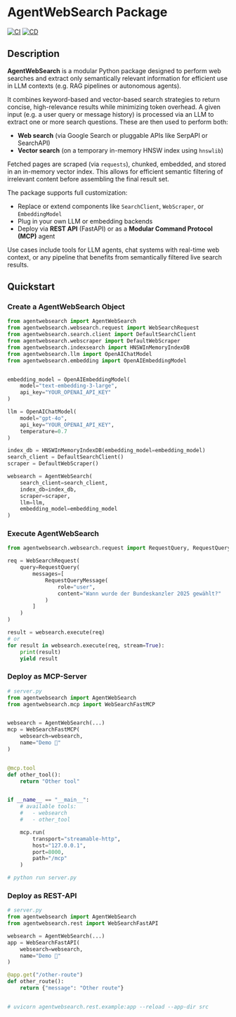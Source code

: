 # AgentWebSearch Package
[![CI](https://github.com/enricogoerlitz/agentwebsearch-py/actions/workflows/ci.yml/badge.svg)](https://github.com/enricogoerlitz/agentwebsearch-py/actions/workflows/ci.yml)
[![CD](https://github.com/enricogoerlitz/agentwebsearch-py/actions/workflows/release.yml/badge.svg)](https://github.com/enricogoerlitz/agentwebsearch-py/actions/workflows/release.yml)

## Description

**AgentWebSearch** is a modular Python package designed to perform web searches and extract only semantically relevant information for efficient use in LLM contexts (e.g. RAG pipelines or autonomous agents).

It combines keyword-based and vector-based search strategies to return concise, high-relevance results while minimizing token overhead. A given input (e.g. a user query or message history) is processed via an LLM to extract one or more search questions. These are then used to perform both:

- **Web search** (via Google Search or pluggable APIs like SerpAPI or SearchAPI)
- **Vector search** (on a temporary in-memory HNSW index using `hnswlib`)

Fetched pages are scraped (via `requests`), chunked, embedded, and stored in an in-memory vector index. This allows for efficient semantic filtering of irrelevant content before assembling the final result set.

The package supports full customization:
- Replace or extend components like `SearchClient`, `WebScraper`, or `EmbeddingModel`
- Plug in your own LLM or embedding backends
- Deploy via **REST API** (FastAPI) or as a **Modular Command Protocol (MCP)** agent

Use cases include tools for LLM agents, chat systems with real-time web context, or any pipeline that benefits from semantically filtered live search results.

## Quickstart

### Create a AgentWebSearch Object

```python
from agentwebsearch import AgentWebSearch
from agentwebsearch.websearch.request import WebSearchRequest
from agentwebsearch.search.client import DefaultSearchClient
from agentwebsearch.webscraper import DefaultWebScraper
from agentwebsearch.indexsearch import HNSWInMemoryIndexDB
from agentwebsearch.llm import OpenAIChatModel
from agentwebsearch.embedding import OpenAIEmbeddingModel


embedding_model = OpenAIEmbeddingModel(
    model="text-embedding-3-large",
    api_key="YOUR_OPENAI_API_KEY"
)

llm = OpenAIChatModel(
    model="gpt-4o",
    api_key="YOUR_OPENAI_API_KEY",
    temperature=0.7
)

index_db = HNSWInMemoryIndexDB(embedding_model=embedding_model)
search_client = DefaultSearchClient()
scraper = DefaultWebScraper()

websearch = AgentWebSearch(
    search_client=search_client,
    index_db=index_db,
    scraper=scraper,
    llm=llm,
    embedding_model=embedding_model
)
```

### Execute AgentWebSearch

```python
from agentwebsearch.websearch.request import RequestQuery, RequestQueryMessage

req = WebSearchRequest(
    query=RequestQuery(
        messages=[
            RequestQueryMessage(
                role="user",
                content="Wann wurde der Bundeskanzler 2025 gewählt?"
            )
        ]
    )
)

result = websearch.execute(req)
# or
for result in websearch.execute(req, stream=True):
    print(result)
    yield result
```

### Deploy as MCP-Server

```python
# server.py
from agentwebsearch import AgentWebSearch
from agentwebsearch.mcp import WebSearchFastMCP


websearch = AgentWebSearch(...)
mcp = WebSearchFastMCP(
    websearch=websearch,
    name="Demo 🚀"
)


@mcp.tool
def other_tool():
    return "Other tool"


if __name__ == "__main__":
    # available tools:
    #   - websearch
    #   - other_tool

    mcp.run(
        transport="streamable-http",
        host="127.0.0.1",
        port=8000,
        path="/mcp"
    )

# python run server.py
```

### Deploy as REST-API


```python
# server.py
from agentwebsearch import AgentWebSearch
from agentwebsearch.rest import WebSearchFastAPI

websearch = AgentWebSearch(...)
app = WebSearchFastAPI(
    websearch=websearch,
    name="Demo 🚀"
)

@app.get("/other-route")
def other_route():
    return {"message": "Other route"}


# uvicorn agentwebsearch.rest.example:app --reload --app-dir src
```
